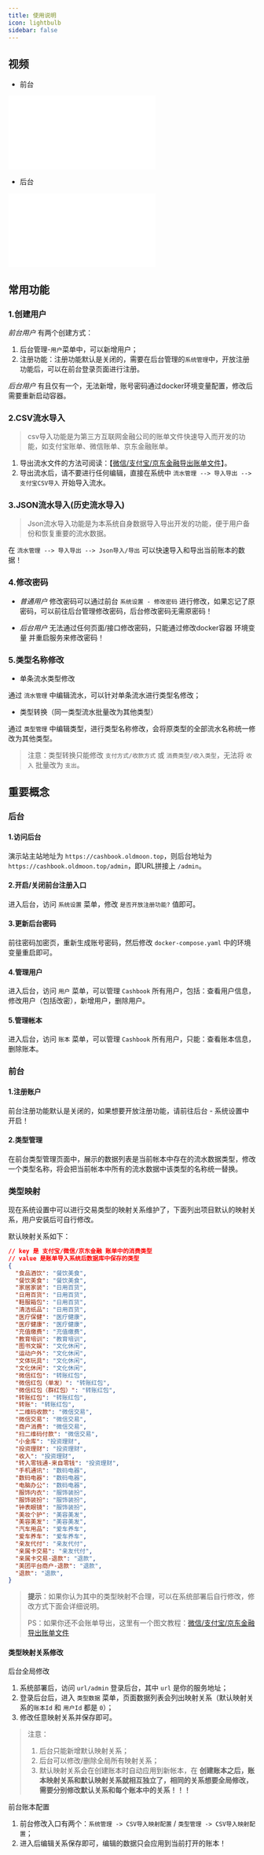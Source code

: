 ```yaml
---
title: 使用说明
icon: lightbulb
sidebar: false
---
```


## 视频

- 前台

<iframe src="//player.bilibili.com/player.html?isOutside=true&aid=114170213171277&bvid=BV1PcQbY4ESK&cid=28890695587&p=1" scrolling="no" border="0" frameborder="no" framespacing="0" allowfullscreen="true"></iframe>

- 后台

<iframe src="//player.bilibili.com/player.html?isOutside=true&aid=114170162840569&bvid=BV1NfQtYZEyF&cid=28890500346&p=1" scrolling="no" border="0" frameborder="no" framespacing="0" allowfullscreen="true"></iframe>

## 常用功能

### 1.创建用户

*前台用户* 有两个创建方式：

1. 后台管理-`用户`菜单中，可以新增用户；
2. 注册功能：注册功能默认是关闭的，需要在后台管理的`系统管理`中，开放注册功能后，可以在前台登录页面进行注册。

*后台用户* 有且仅有一个，无法新增，账号密码通过docker环境变量配置，修改后需要重新启动容器。

### 2.CSV流水导入

> csv导入功能是为第三方互联网金融公司的账单文件快速导入而开发的功能，如支付宝账单、微信账单、京东金融账单。

1. 导出流水文件的方法可阅读：【[微信/支付宝/京东金融导出账单文件](https://www.oldmoon.top/post/211)】。
2. 导出流水后，请不要进行任何编辑，直接在系统中 `流水管理 --> 导入导出 --> 支付宝CSV导入` 开始导入流水。

### 3.JSON流水导入(历史流水导入)

> Json流水导入功能是为本系统自身数据导入导出开发的功能，便于用户备份和恢复重要的流水数据。

在 `流水管理 --> 导入导出 --> Json导入/导出` 可以快速导入和导出当前账本的数据！

### 4.修改密码

- *普通用户* 修改密码可以通过前台 `系统设置 - 修改密码` 进行修改，如果忘记了原密码，可以前往后台管理修改密码，后台修改密码无需原密码！

- *后台用户* 无法通过任何页面/接口修改密码，只能通过修改docker容器 环境变量 并重启服务来修改密码！

### 5.类型名称修改

- 单条流水类型修改

通过 `流水管理` 中编辑流水，可以针对单条流水进行类型名修改；

- 类型转换（同一类型流水批量改为其他类型）

通过 `类型管理` 中编辑类型，进行类型名称修改，会将原类型的全部流水名称统一修改为其他类型。

> 注意：类型转换只能修改 `支付方式/收款方式` 或 `消费类型/收入类型`，无法将 `收入` 批量改为 `支出`。

## 重要概念

### 后台

#### 1.访问后台

演示站主站地址为 `https://cashbook.oldmoon.top`，则后台地址为 `https://cashbook.oldmoon.top/admin`，即URL拼接上 `/admin`。

#### 2.开启/关闭前台注册入口

进入后台，访问 `系统设置` 菜单，修改 `是否开放注册功能?` 值即可。

#### 3.更新后台密码

前往密码加密页，重新生成账号密码，然后修改 `docker-compose.yaml` 中的环境变量重启即可。

#### 4.管理用户

进入后台，访问 `用户` 菜单，可以管理 `Cashbook` 所有用户，包括：查看用户信息，修改用户（包括改密），新增用户，删除用户。

#### 5.管理帐本

进入后台，访问 `账本` 菜单，可以管理 `Cashbook` 所有用户，只能：查看账本信息，删除账本。

### 前台

#### 1.注册账户

前台注册功能默认是关闭的，如果想要开放注册功能，请前往后台 - 系统设置中开启！

#### 2.类型管理

在前台类型管理页面中，展示的数据列表是当前帐本中存在的流水数据类型，修改一个类型名称，将会把当前帐本中所有的流水数据中该类型的名称统一替换。

### 类型映射

现在系统设置中可以进行交易类型的映射关系维护了，下面列出项目默认的映射关系，用户安装后可自行修改。

默认映射关系如下：

```json
// key 是 支付宝/微信/京东金融 账单中的消费类型
// value 是账单导入系统后数据库中保存的类型
{
  "食品酒饮": "餐饮美食",
  "餐饮美食": "餐饮美食",
  "家居家装": "日用百货",
  "日用百货": "日用百货",
  "鞋服箱包": "日用百货",
  "清洁纸品": "日用百货",
  "医疗保健": "医疗健康",
  "医疗健康": "医疗健康",
  "充值缴费": "充值缴费",
  "教育培训": "教育培训",
  "图书文娱": "文化休闲",
  "运动户外": "文化休闲",
  "文体玩具": "文化休闲",
  "文化休闲": "文化休闲",
  "微信红包": "转账红包",
  "微信红包（单发）": "转账红包",
  "微信红包（群红包）": "转账红包",
  "转账红包": "转账红包",
  "转账": "转账红包",
  "二维码收款": "微信交易",
  "微信交易": "微信交易",
  "商户消费": "微信交易",
  "扫二维码付款": "微信交易",
  "小金库": "投资理财",
  "投资理财": "投资理财",
  "收入": "投资理财",
  "转入零钱通-来自零钱": "投资理财",
  "手机通讯": "数码电器",
  "数码电器": "数码电器",
  "电脑办公": "数码电器",
  "服饰内衣": "服饰装扮",
  "服饰装扮": "服饰装扮",
  "钟表眼镜": "服饰装扮",
  "美妆个护": "美容美发",
  "美容美发": "美容美发",
  "汽车用品": "爱车养车",
  "爱车养车": "爱车养车",
  "亲友代付": "亲友代付",
  "亲属卡交易": "亲友代付",
  "亲属卡交易-退款": "退款",
  "美团平台商户-退款": "退款",
  "退款": "退款",
}
```

> **提示**：如果你认为其中的类型映射不合理，可以在系统部署后自行修改，修改方式下面会详细说明。
>
> PS：如果你还不会账单导出，这里有一个图文教程：[微信/支付宝/京东金融导出账单文件](https://oldmoon.top/post/211)

#### 类型映射关系修改

后台全局修改

1. 系统部署后，访问 `url/admin` 登录后台，其中 `url` 是你的服务地址；
2. 登录后台后，进入 `类型数据` 菜单，页面数据列表会列出映射关系（默认映射关系的`账本Id` 和 `用户Id` 都是 `0`）；
3. 修改任意映射关系并保存即可。

> 注意：
>
> 1. 后台只能新增默认映射关系；  
> 2. 后台可以修改/删除全局所有映射关系；  
> 3. 默认映射关系会在创建账本时自动应用到新帐本，在 **创建账本之后，账本映射关系和默认映射关系就相互独立了，相同的关系想要全局修改，需要分别修改默认关系和每个账本中的关系！！！**

前台账本配置

1. 前台修改入口有两个：`系统管理 -> CSV导入映射配置` / `类型管理 -> CSV导入映射配置`；
2. 进入后编辑关系保存即可，编辑的数据只会应用到当前打开的账本！
